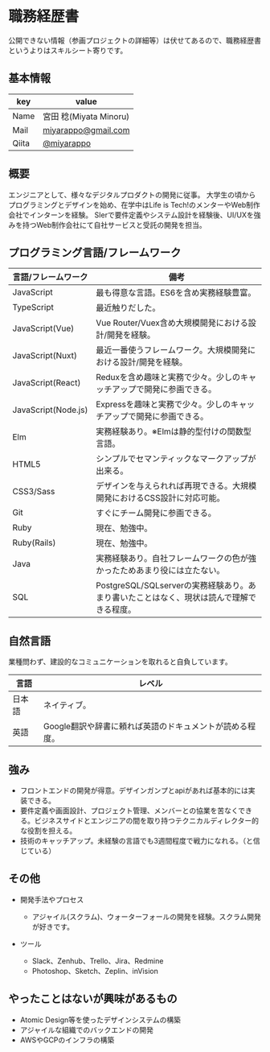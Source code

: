 # 職務経歴書
公開できない情報（参画プロジェクトの詳細等）は伏せてあるので、職務経歴書というよりはスキルシート寄りです。

## 基本情報

|key|value|
|---|-----|
|Name|宮田 稔(Miyata Minoru)|
|Mail|miyarappo@gmail.com|
|Qiita|[@miyarappo](http://qiita.com/miyarappo)|

## 概要

エンジニアとして、様々なデジタルプロダクトの開発に従事。
大学生の頃からプログラミングとデザインを始め、在学中はLife is Tech!のメンターやWeb制作会社でインターンを経験。
SIerで要件定義やシステム設計を経験後、UI/UXを強みを持つWeb制作会社にて自社サービスと受託の開発を担当。

## プログラミング言語/フレームワーク

|言語/フレームワーク|備考|
|-----|------------|
|JavaScript|最も得意な言語。ES6を含め実務経験豊富。|
|TypeScript|最近触りだした。|
|JavaScript(Vue)|Vue Router/Vuex含め大規模開発における設計/開発を経験。|
|JavaScript(Nuxt)|最近一番使うフレームワーク。大規模開発における設計/開発を経験。|
|JavaScript(React)|Reduxを含め趣味と実務で少々。少しのキャッチアップで開発に参画できる。|
|JavaScript(Node.js)|Expressを趣味と実務で少々。少しのキャッチアップで開発に参画できる。|
|Elm|実務経験あり。※Elmは静的型付けの関数型言語。|
|HTML5|シンプルでセマンティックなマークアップが出来る。|
|CSS3/Sass|デザインを与えられれば再現できる。大規模開発におけるCSS設計に対応可能。|
|Git|すぐにチーム開発に参画できる。|
|Ruby|現在、勉強中。|
|Ruby(Rails)|現在、勉強中。|
|Java|実務経験あり。自社フレームワークの色が強かったためあまり役には立たない。|
|SQL|PostgreSQL/SQLserverの実務経験あり。あまり書いたことはなく、現状は読んで理解できる程度。|

## 自然言語
業種問わず、建設的なコミュニケーションを取れると自負しています。

|言語|レベル|
|-----|-----|
|日本語|ネイティブ。|
|英語|Google翻訳や辞書に頼れば英語のドキュメントが読める程度。|

## 強み
- フロントエンドの開発が得意。デザインガンプとapiがあれば基本的には実装できる。
- 要件定義や画面設計、プロジェクト管理、メンバーとの協業を苦なくできる。ビジネスサイドとエンジニアの間を取り持つテクニカルディレクター的な役割を担える。
- 技術のキャッチアップ。未経験の言語でも3週間程度で戦力になれる。（と信じている）

## その他

- 開発手法やプロセス
  - アジャイル(スクラム)、ウォーターフォールの開発を経験。スクラム開発が好きです。

- ツール
  - Slack、Zenhub、Trello、Jira、Redmine
  - Photoshop、Sketch、Zeplin、inVision

## やったことはないが興味があるもの
- Atomic Design等を使ったデザインシステムの構築
- アジャイルな組織でのバックエンドの開発
- AWSやGCPのインフラの構築
